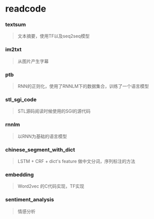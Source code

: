 # readcode



### textsum

> 文本摘要，使用TF以及seq2seq模型



### im2txt

> 从图片产生字幕



### ptb

> RNN的正则化，使用了RNNLM下的数据集合，训练了一个语言模型



### stl_sgi_code	

> STL源码阅读时候使用的SGI的源代码



### rnnlm

> 以RNN为基础的语言模型



### chinese_segment_with_dict

> LSTM + CRF + dict's feature 做中文分词，序列标注的方法



### embedding

> Word2vec 的C代码实现，TF实现



### sentiment_analysis

> 情感分析